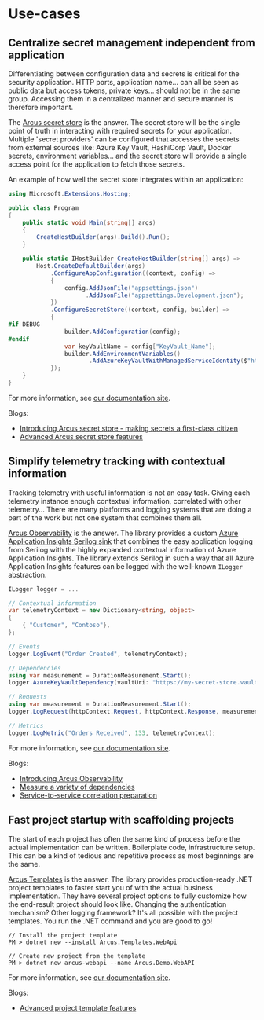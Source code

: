 # Use-cases

## Centralize secret management independent from application
Differentiating between configuration data and secrets is critical for the security application. HTTP ports, application name... can all be seen as public data but access tokens, private keys... should not be in the same group. Accessing them in a centralized manner and secure manner is therefore important.

The [Arcus secret store](https://security.arcus-azure.net/features/secret-store) is the answer. The secret store will be the single point of truth in interacting with required secrets for your application. Multiple 'secret providers' can be configured that accesses the secrets from external sources like: Azure Key Vault, HashiCorp Vault, Docker secrets, environment variables... and the secret store will provide a single access point for the application to fetch those secrets.

An example of how well the secret store integrates within an application:

```csharp
using Microsoft.Extensions.Hosting;

public class Program
{
    public static void Main(string[] args)
    {
        CreateHostBuilder(args).Build().Run();
    }

    public static IHostBuilder CreateHostBuilder(string[] args) =>
        Host.CreateDefaultBuilder(args)
            .ConfigureAppConfiguration((context, config) => 
            {
                config.AddJsonFile("appsettings.json")
                      .AddJsonFile("appsettings.Development.json");
            })
            .ConfigureSecretStore((context, config, builder) =>
            {
#if DEBUG
                builder.AddConfiguration(config);
#endif
                var keyVaultName = config["KeyVault_Name"];
                builder.AddEnvironmentVariables()
                       .AddAzureKeyVaultWithManagedServiceIdentity($"https://{keyVaultName}.vault.azure.net");
            });
    }
}
```

For more information, see [our documentation site](https://security.arcus-azure.net/features/secret-store).

Blogs:
* [Introducing Arcus secret store - making secrets a first-class citizen](https://www.codit.eu/blog/introducing-secret-store-net-core/)
* [Advanced Arcus secret store features](https://www.codit.eu/blog/secret-store-arcus-security-v1-4/)

## Simplify telemetry tracking with contextual information
Tracking telemetry with useful information is not an easy task. Giving each telemetry instance enough contextual information, correlated with other telemetry... There are many platforms and logging systems that are doing a part of the work but not one system that combines them all.

[Arcus Observability](https://observability.arcus-azure.net/) is the answer. The library provides a custom [Azure Application Insights Serilog sink](https://observability.arcus-azure.net/Features/sinks/azure-application-insights) that combines the easy application logging from Serilog with the highly expanded contextual information of Azure Application Insights. The library extends Serilog in such a way that all Azure Application Insights features can be logged with the well-known `ILogger` abstraction.

```csharp
ILogger logger = ...

// Contextual information
var telemetryContext = new Dictionary<string, object>
{
    { "Customer", "Contoso"},
};

// Events
logger.LogEvent("Order Created", telemetryContext);

// Dependencies
using var measurement = DurationMeasurement.Start();
logger.AzureKeyVaultDependency(vaultUri: "https://my-secret-store.vault.azure.net", secretName: "ServiceBus-ConnectionString", isSuccessful: true, measurement, telemetryContext);

// Requests
using var measurement = DurationMeasurement.Start();
logger.LogRequest(httpContext.Request, httpContext.Response, measurement, telemetryContext);

// Metrics
logger.LogMetric("Orders Received", 133, telemetryContext);
```

For more information, see [our documentation site](https://observability.arcus-azure.net/).

Blogs:
* [Introducing Arcus Observability](https://www.codit.eu/blog/announcing-arcus-observability/)
* [Measure a variety of dependencies](https://www.codit.eu/blog/measure-a-variety-of-azure-dependencies-with-observability-v0-2/)
* [Service-to-service correlation preparation](https://www.codit.eu/blog/service-correlation-preparation-net-6-support-in-arcus-observability-v2-4/)

## Fast project startup with scaffolding projects
The start of each project has often the same kind of process before the actual implementation can be written. Boilerplate code, infrastructure setup. This can be a kind of tedious and repetitive process as most beginnings are the same.

[Arcus Templates]() is the answer. The library provides production-ready .NET project templates to faster start you of with the actual business implementation. They have several project options to fully customize how the end-result project should look like. Changing the authentication mechanism? Other logging framework? It's all possible with the project templates. You run the .NET command and you are good to go!

```shell
// Install the project template
PM > dotnet new --install Arcus.Templates.WebApi

// Create new project from the template
PM > dotnet new arcus-webapi --name Arcus.Demo.WebAPI
```

For more information, see [our documentation site](https://templates.arcus-azure.net/).

Blogs:
* [Advanced project template features](https://www.codit.eu/blog/making-arcus-templates-more-powerful/)